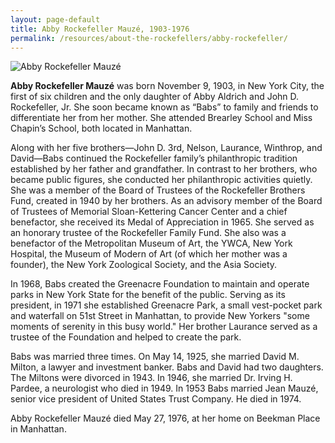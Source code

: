 ```yaml
---
layout: page-default
title: Abby Rockefeller Mauzé, 1903-1976
permalink: /resources/about-the-rockefellers/abby-rockefeller/
---
```


<div class="bio-page-image"><img alt="Abby Rockefeller Mauzé" src="{{site.baseurl}}/assets/img/06_abbyrockefeller.png"/></div>

**Abby Rockefeller Mauzé** was born November 9, 1903, in New York City, the first of six children and the only daughter of Abby Aldrich and John D. Rockefeller, Jr. She soon became known as “Babs” to family and friends to differentiate her from her mother. She attended Brearley School and Miss Chapin’s School, both located in Manhattan.

Along with her five brothers—John D. 3rd, Nelson, Laurance, Winthrop, and David—Babs continued the Rockefeller family’s philanthropic tradition established by her father and grandfather. In contrast to her brothers, who became public figures, she conducted her philanthropic activities quietly. She was a member of the Board of Trustees of the Rockefeller Brothers Fund, created in 1940 by her brothers. As an advisory member of the Board of Trustees of Memorial Sloan-Kettering Cancer Center and a chief benefactor, she received its Medal of Appreciation in 1965. She served as an honorary trustee of the Rockefeller Family Fund. She also was a benefactor of the Metropolitan Museum of Art, the YWCA, New York Hospital, the Museum of Modern of Art (of which her mother was a founder), the New York Zoological Society, and the Asia Society.

In 1968, Babs created the Greenacre Foundation to maintain and operate parks in New York State for the benefit of the public. Serving as its president, in 1971 she established Greenacre Park, a small vest-pocket park and waterfall on 51st Street in Manhattan, to provide New Yorkers "some moments of serenity in this busy world." Her brother Laurance served as a trustee of the Foundation and helped to create the park.

Babs was married three times. On May 14, 1925, she married David M. Milton, a lawyer and investment banker. Babs and David had two daughters. The Miltons were divorced in 1943. In 1946, she married Dr. Irving H. Pardee, a neurologist who died in 1949. In 1953 Babs married Jean Mauzé, senior vice president of United States Trust Company. He died in 1974.

Abby Rockefeller Mauzé died May 27, 1976, at her home on Beekman Place in Manhattan.
